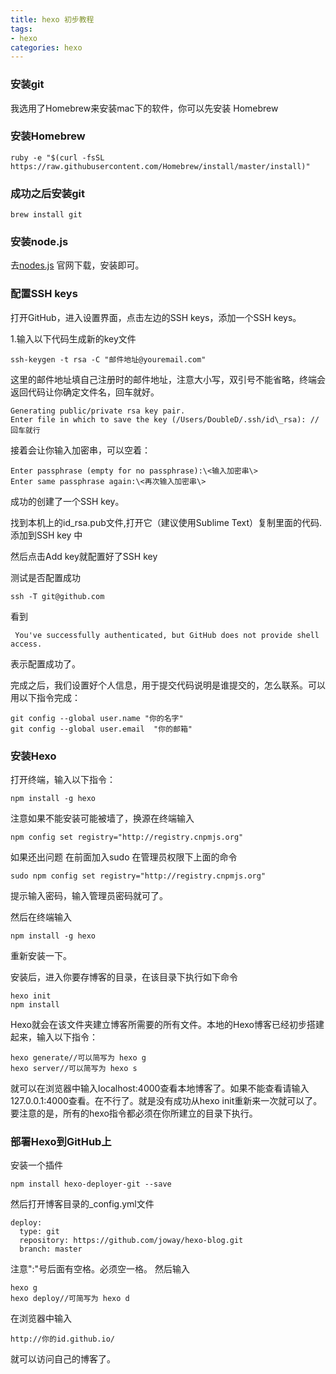 ```yaml
---
title: hexo 初步教程
tags: 
- hexo
categories: hexo
---
```

### 安装git
我选用了Homebrew来安装mac下的软件，你可以先安装
Homebrew
### 安装Homebrew

```
ruby -e "$(curl -fsSL https://raw.githubusercontent.com/Homebrew/install/master/install)"
```

### 成功之后安装git

```
brew install git
```

### 安装node.js

去[nodes.js](https://nodejs.org/en/) 官网下载，安装即可。

### 配置SSH keys
打开GitHub，进入设置界面，点击左边的SSH keys，添加一个SSH keys。

1.输入以下代码生成新的key文件

```
ssh-keygen -t rsa -C "邮件地址@youremail.com"
```

这里的邮件地址填自己注册时的邮件地址，注意大小写，双引号不能省略，终端会返回代码让你确定文件名，回车就好。

```
Generating public/private rsa key pair.
Enter file in which to save the key (/Users/DoubleD/.ssh/id\_rsa): //回车就行
```
接着会让你输入加密串，可以空着：

```
Enter passphrase (empty for no passphrase):\<输入加密串\>
Enter same passphrase again:\<再次输入加密串\>
```

成功的创建了一个SSH key。

找到本机上的id_rsa.pub文件,打开它（建议使用Sublime Text）复制里面的代码.添加到SSH key 中

然后点击Add key就配置好了SSH key

测试是否配置成功

```
ssh -T git@github.com
```
看到

```
 You've successfully authenticated, but GitHub does not provide shell access.
```
表示配置成功了。

完成之后，我们设置好个人信息，用于提交代码说明是谁提交的，怎么联系。可以用以下指令完成：

```
git config --global user.name "你的名字"
git config --global user.email  "你的邮箱"
```

### 安装Hexo

打开终端，输入以下指令：

```
npm install -g hexo

```

注意如果不能安装可能被墙了，换源在终端输入

```
npm config set registry="http://registry.cnpmjs.org"
```

如果还出问题  在前面加入sudo 在管理员权限下上面的命令

```
sudo npm config set registry="http://registry.cnpmjs.org"
```

提示输入密码，输入管理员密码就可了。

然后在终端输入

```
npm install -g hexo

```
重新安装一下。

安装后，进入你要存博客的目录，在该目录下执行如下命令

```
hexo init
npm install
```
Hexo就会在该文件夹建立博客所需要的所有文件。本地的Hexo博客已经初步搭建起来，输入以下指令：

```
hexo generate//可以简写为 hexo g
hexo server//可以简写为 hexo s
```

就可以在浏览器中输入localhost:4000查看本地博客了。如果不能查看请输入
127.0.0.1:4000查看。在不行了。就是没有成功从hexo init重新来一次就可以了。要注意的是，所有的hexo指令都必须在你所建立的目录下执行。

### 部署Hexo到GitHub上

安装一个插件

```
npm install hexo-deployer-git --save

```

然后打开博客目录的_config.yml文件

```
deploy:
  type: git
  repository: https://github.com/joway/hexo-blog.git
  branch: master
```
注意":"号后面有空格。必须空一格。
然后输入

```
hexo g
hexo deploy//可简写为 hexo d

```

在浏览器中输入

```
http://你的id.github.io/
```
就可以访问自己的博客了。
